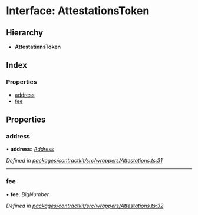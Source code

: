 # Interface: AttestationsToken

## Hierarchy

* **AttestationsToken**

## Index

### Properties

* [address](_wrappers_attestations_.attestationstoken.md#address)
* [fee](_wrappers_attestations_.attestationstoken.md#fee)

## Properties

###  address

• **address**: *[Address](../modules/_base_.md#address)*

*Defined in [packages/contractkit/src/wrappers/Attestations.ts:31](https://github.com/celo-org/celo-monorepo/blob/6049da1fa/packages/contractkit/src/wrappers/Attestations.ts#L31)*

___

###  fee

• **fee**: *BigNumber*

*Defined in [packages/contractkit/src/wrappers/Attestations.ts:32](https://github.com/celo-org/celo-monorepo/blob/6049da1fa/packages/contractkit/src/wrappers/Attestations.ts#L32)*

